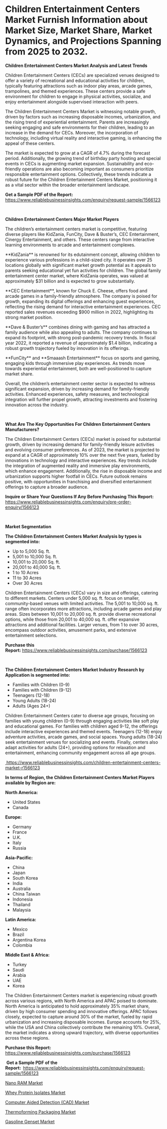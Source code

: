 <p><h1>Children Entertainment Centers Market Furnish Information about Market Size, Market Share, Market Dynamics, and Projections Spanning from 2025 to 2032.</h1></p><p><strong>Children Entertainment Centers Market Analysis and Latest Trends</strong></p>
<p><p>Children Entertainment Centers (CECs) are specialized venues designed to offer a variety of recreational and educational activities for children, typically featuring attractions such as indoor play areas, arcade games, trampolines, and themed experiences. These centers provide a safe environment for children to engage in physical activities, socialize, and enjoy entertainment alongside supervised interaction with peers.</p><p>The Children Entertainment Centers Market is witnessing notable growth, driven by factors such as increasing disposable incomes, urbanization, and the rising trend of experiential entertainment. Parents are increasingly seeking engaging and safe environments for their children, leading to an increase in the demand for CECs. Moreover, the incorporation of technology, including virtual reality and interactive gaming, is enhancing the appeal of these centers. </p><p>The market is expected to grow at a CAGR of 4.7% during the forecast period. Additionally, the growing trend of birthday party hosting and special events in CECs is augmenting market expansion. Sustainability and eco-friendly operations are also becoming important as consumers prioritize responsible entertainment options. Collectively, these trends indicate a robust future for the Children Entertainment Centers Market, positioning it as a vital sector within the broader entertainment landscape.</p></p>
<p><strong>Get a Sample PDF of the Report:&nbsp;</strong> <a href="https://www.reliablebusinessinsights.com/enquiry/request-sample/1566123?utm_campaign=84&utm_medium=2&utm_source=Github&utm_content=ia&utm_term=22032025&utm_id=children-entertainment-centers">https://www.reliablebusinessinsights.com/enquiry/request-sample/1566123</a></p>
<p>&nbsp;</p>
<p><strong>Children Entertainment Centers Major Market Players</strong></p>
<p><p>The children’s entertainment centers market is competitive, featuring diverse players like KidZania, FunCity, Dave & Buster’s, CEC Entertainment, Cinergy Entertainment, and others. These centers range from interactive learning environments to arcade and entertainment complexes.</p><p>**KidZania** is renowned for its edutainment concept, allowing children to experience various professions in a child-sized city. It operates over 25 locations globally with significant market growth potential as it appeals to parents seeking educational yet fun activities for children. The global family entertainment center market, where KidZania operates, was valued at approximately $31 billion and is expected to grow substantially.</p><p>**CEC Entertainment**, known for Chuck E. Cheese, offers food and arcade games in a family-friendly atmosphere. The company is poised for growth, expanding its digital offerings and enhancing guest experiences, reflecting the rising demand for interactive entertainment experiences. CEC reported sales revenues exceeding $900 million in 2022, highlighting its strong market position.</p><p>**Dave & Buster’s** combines dining with gaming and has attracted a family audience while also appealing to adults. The company continues to expand its footprint, with strong post-pandemic recovery trends. In fiscal year 2022, it reported a revenue of approximately $1.4 billion, indicating a robust growth trajectory fueled by innovation in its offerings.</p><p>**FunCity** and **Smaaash Entertainment** focus on sports and gaming, engaging kids through immersive play experiences. As trends move towards experiential entertainment, both are well-positioned to capture market share.</p><p>Overall, the children’s entertainment center sector is expected to witness significant expansion, driven by increasing demand for family-friendly activities. Enhanced experiences, safety measures, and technological integration will further propel growth, attracting investments and fostering innovation across the industry.</p></p>
<p>&nbsp;</p>
<p><strong>What Are The Key Opportunities For Children Entertainment Centers Manufacturers?</strong></p>
<p><p>The Children Entertainment Centers (CECs) market is poised for substantial growth, driven by increasing demand for family-friendly leisure activities and evolving consumer preferences. As of 2023, the market is projected to expand at a CAGR of approximately 10% over the next five years, fueled by innovations in technology and interactive experiences. Key trends include the integration of augmented reality and immersive play environments, which enhance engagement. Additionally, the rise in disposable income and urbanization supports higher footfall in CECs. Future outlook remains positive, with opportunities in franchising and diversified entertainment offerings to capture a broader audience.</p></p>
<p><strong>Inquire or Share Your Questions If Any Before Purchasing This Report:</strong> <a href="https://www.reliablebusinessinsights.com/enquiry/pre-order-enquiry/1566123?utm_campaign=84&utm_medium=2&utm_source=Github&utm_content=ia&utm_term=22032025&utm_id=children-entertainment-centers">https://www.reliablebusinessinsights.com/enquiry/pre-order-enquiry/1566123</a></p>
<p>&nbsp;</p>
<p><strong>Market Segmentation</strong></p>
<p><strong>The Children Entertainment Centers Market Analysis by types is segmented into:</strong></p>
<p><ul><li>Up to 5,000 Sq. ft.</li><li>5,001 to 10,000 Sq. ft.</li><li>10,001 to 20,000 Sq. ft.</li><li>20,001 to 40,000 Sq. ft.</li><li>1 to 10 Acres</li><li>11 to 30 Acres</li><li>Over 30 Acres</li></ul></p>
<p><p>Children Entertainment Centers (CECs) vary in size and offerings, catering to different markets. Centers under 5,000 sq. ft. focus on smaller, community-based venues with limited activities. The 5,001 to 10,000 sq. ft. range often incorporates more attractions, including arcade games and play areas. Sizes between 10,001 to 20,000 sq. ft. provide diverse recreational options, while those from 20,001 to 40,000 sq. ft. offer expansive attractions and additional facilities. Larger venues, from 1 to over 30 acres, encompass outdoor activities, amusement parks, and extensive entertainment selections.</p></p>
<p><strong>Purchase this Report:&nbsp;</strong><a href="https://www.reliablebusinessinsights.com/purchase/1566123?utm_campaign=84&utm_medium=2&utm_source=Github&utm_content=ia&utm_term=22032025&utm_id=children-entertainment-centers">https://www.reliablebusinessinsights.com/purchase/1566123</a></p>
<p>&nbsp;</p>
<p><strong>The Children Entertainment Centers Market Industry Research by Application is segmented into:</strong></p>
<p><ul><li>Families with Children (0-9)</li><li>Families with Children (9-12)</li><li>Teenagers (12-18)</li><li>Young Adults (18-24)</li><li>Adults (Ages 24+)</li></ul></p>
<p><p>Children Entertainment Centers cater to diverse age groups, focusing on families with young children (0-9) through engaging activities like soft play and educational games. For families with children aged 9-12, the offerings include interactive experiences and themed events. Teenagers (12-18) enjoy adventure activities, arcade games, and social spaces. Young adults (18-24) seek entertainment venues for socializing and events. Finally, centers also adapt activities for adults (24+), providing options for relaxation and entertainment, enhancing community engagement across all age groups.</p></p>
<p><a href="https://www.reliablebusinessinsights.com/children-entertainment-centers-market-r1566123?utm_campaign=84&utm_medium=2&utm_source=Github&utm_content=ia&utm_term=22032025&utm_id=children-entertainment-centers">&nbsp;https://www.reliablebusinessinsights.com/children-entertainment-centers-market-r1566123</a></p>
<p><strong>In terms of Region, the Children Entertainment Centers Market Players available by Region are:</strong></p>
<p>
    <p> <strong> North America: </strong>
        <ul>
            <li>United States</li>
            <li>Canada</li>
        </ul>
        </p> 
    <p> <strong> Europe: </strong>
        <ul>
            <li>Germany</li>
            <li>France</li>
            <li>U.K.</li>
            <li>Italy</li>
            <li>Russia</li>
        </ul>
        </p> 
    <p> <strong> Asia-Pacific: </strong>
        <ul>
            <li>China</li>
            <li>Japan</li>
            <li>South Korea</li>
            <li>India</li>
            <li>Australia</li>
            <li>China Taiwan</li>
            <li>Indonesia</li>
            <li>Thailand</li>
            <li>Malaysia</li>
        </ul>
        </p> 
    <p> <strong> Latin America: </strong>
        <ul>
            <li>Mexico</li>
            <li>Brazil</li>
            <li>Argentina Korea</li>
            <li>Colombia</li>
        </ul>
        </p> 
    <p> <strong> Middle East & Africa: </strong>
        <ul>
            <li>Turkey</li>
            <li>Saudi</li>
            <li>Arabia</li>
            <li>UAE</li>
            <li>Korea</li>
        </ul>
    </p>
    </p>
<p><p>The Children Entertainment Centers market is experiencing robust growth across various regions, with North America and APAC poised to dominate. North America is anticipated to hold approximately 35% market share, driven by high consumer spending and innovative offerings. APAC follows closely, expected to capture around 30% of the market, fueled by rapid urbanization and increasing disposable incomes. Europe accounts for 25%, while the USA and China collectively contribute the remaining 10%. Overall, the market indicates a strong upward trajectory, with diverse opportunities across these regions.</p></p>
<p><strong>Purchase this Report: </strong><a href="https://www.reliablebusinessinsights.com/purchase/1566123?utm_campaign=84&utm_medium=2&utm_source=Github&utm_content=ia&utm_term=22032025&utm_id=children-entertainment-centers">https://www.reliablebusinessinsights.com/purchase/1566123</a></p>
<p>&nbsp;<strong>Get a Sample PDF of the Report:&nbsp;&nbsp;</strong><a href="https://www.reliablebusinessinsights.com/enquiry/request-sample/1566123?utm_campaign=84&utm_medium=2&utm_source=Github&utm_content=ia&utm_term=22032025&utm_id=children-entertainment-centers">https://www.reliablebusinessinsights.com/enquiry/request-sample/1566123</a></p>
<p><strong></strong></p>
<p><p><a href="https://github.com/ssaradulai/Market-Research-Report-List-1/blob/main/nano-ram-market.md?utm_campaign=84&utm_medium=2&utm_source=Github&utm_content=ia&utm_term=22032025&utm_id=children-entertainment-centers">Nano RAM Market</a></p><p><a href="https://github.com/taveyasenay/Market-Research-Report-List-1/blob/main/whey-protein-isolates-market.md?utm_campaign=84&utm_medium=2&utm_source=Github&utm_content=ia&utm_term=22032025&utm_id=children-entertainment-centers">Whey Protein Isolates Market</a></p><p><a href="https://github.com/dukerghostki/Market-Research-Report-List-1/blob/main/computer-aided-detection-cad-market.md?utm_campaign=84&utm_medium=2&utm_source=Github&utm_content=ia&utm_term=22032025&utm_id=children-entertainment-centers">Computer Aided Detection (CAD) Market</a></p><p><a href="https://github.com/janotjuljo/Market-Research-Report-List-1/blob/main/thermoforming-packaging-market.md?utm_campaign=84&utm_medium=2&utm_source=Github&utm_content=ia&utm_term=22032025&utm_id=children-entertainment-centers">Thermoforming Packaging Market</a></p><p><a href="https://github.com/keohannchavo/Market-Research-Report-List-1/blob/main/gasoline-genset-market.md?utm_campaign=84&utm_medium=2&utm_source=Github&utm_content=ia&utm_term=22032025&utm_id=children-entertainment-centers">Gasoline Genset Market</a></p></p>